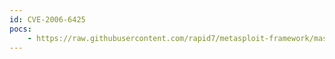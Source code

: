 ```yaml
---
id: CVE-2006-6425
pocs:
    - https://raw.githubusercontent.com/rapid7/metasploit-framework/master/modules/exploits/windows/imap/novell_netmail_append.rb
---
```

